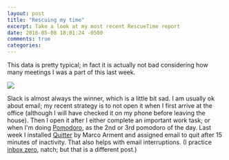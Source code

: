```yaml
---
layout: post
title: "Rescuing my time"
excerpt: Take a look at my most recent RescueTime report
date: 2016-05-08 18:01:24 -0500
comments: true
categories: 
---
```


This data is pretty typical; in fact it is actually not bad considering how many meetings I was a part of this last week.

[![]({{site.baseurl}}/assets/2016/05/rescue-time.png)]({{site.baseurl}}/assets/2016/05/rescue-time.png)

Slack is almost always the winner, which is a little bit sad. I am usually ok about email; my recent strategy is to not open it when I first arrive at the office (although I will have checked it on my phone before leaving the house). Then I open it after I either complete an important work task; or when I'm doing [Pomodoro](https://en.wikipedia.org/wiki/Pomodoro_Technique), as the 2nd or 3rd pomodoro of the day. Last week I installed [Quitter](https://marco.org/apps) by Marco Arment and assigned email to quit after 15 minutes of inactivity. That also helps with email interruptions. (I practice [inbox zero](http://www.43folders.com/izero), natch; but that is a different post.)
